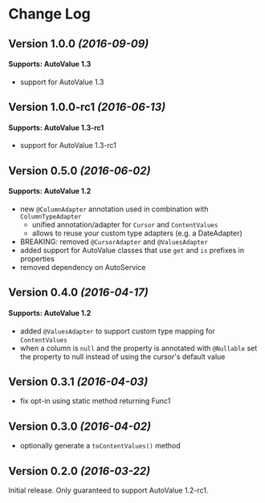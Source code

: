 Change Log
==========

Version 1.0.0 *(2016-09-09)*
----------------------------

#### Supports: AutoValue 1.3

- support for AutoValue 1.3

Version 1.0.0-rc1 *(2016-06-13)*
----------------------------

#### Supports: AutoValue 1.3-rc1

- support for AutoValue 1.3-rc1

Version 0.5.0 *(2016-06-02)*
----------------------------

#### Supports: AutoValue 1.2

- new `@ColumnAdapter` annotation used in combination with `ColumnTypeAdapter`
    - unified annotation/adapter for `Cursor` and `ContentValues`
    - allows to reuse your custom type adapters (e.g. a DateAdapter)
- BREAKING: removed `@CursorAdapter` and `@ValuesAdapter`
- added support for AutoValue classes that use `get` and `is` prefixes in properties
- removed dependency on AutoService

Version 0.4.0 *(2016-04-17)*
----------------------------

#### Supports: AutoValue 1.2

- added `@ValuesAdapter` to support custom type mapping for `ContentValues`
- when a column is `null` and the property is annotated with `@Nullable` set the property to null instead of using the cursor's default value

Version 0.3.1 *(2016-04-03)*
----------------------------

- fix opt-in using static method returning Func1


Version 0.3.0 *(2016-04-02)*
----------------------------

- optionally generate a `toContentValues()` method


Version 0.2.0 *(2016-03-22)*
----------------------------

Initial release. Only guaranteed to support AutoValue 1.2-rc1.
